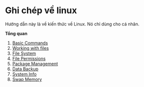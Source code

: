 # Ghi chép về linux

Hướng dẫn này là về kiến ​​thức về Linux. Nó chỉ dùng cho cá nhân.

**Tổng quan**

1. [Basic Commands](https://github.com/hoanghaivnn/meditech-ghichep-linux/blob/master/content/basic_command.md)
2. [Working with files](https://github.com/hoanghaivnn/meditech-ghichep-linux/blob/master/content/working_with_files.md)
3. [File System](https://github.com/hoanghaivnn/meditech-ghichep-linux/blob/master/content/filesytem.md)
4. [File Permissions](https://github.com/hoanghaivnn/meditech-ghichep-linux/blob/master/content/file_permissions.md)
5. [Package Management](https://github.com/hoanghaivnn/meditech-ghichep-linux/blob/master/content/package_management.md)
6. [Data Backup](https://github.com/hoanghaivnn/meditech-ghichep-linux/blob/master/content/data_backup.md)
7. [System Info](https://github.com/hoanghaivnn/meditech-ghichep-linux/blob/master/content/system_info.md)
8. [Swap Memory](https://github.com/hoanghaivnn/meditech-ghichep-linux/blob/master/content/swap_memory.md)
